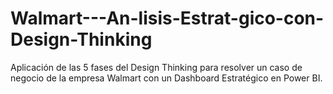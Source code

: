 # Walmart---An-lisis-Estrat-gico-con-Design-Thinking
Aplicación de las 5 fases del Design Thinking para resolver un caso de negocio de la empresa Walmart con un Dashboard Estratégico en Power BI.

